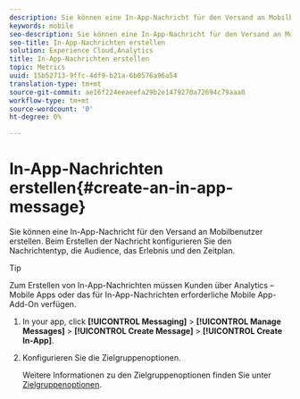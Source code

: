 ```yaml
---
description: Sie können eine In-App-Nachricht für den Versand an Mobilbenutzer erstellen. Beim Erstellen der Nachricht konfigurieren Sie den Nachrichtentyp, die Audience, das Erlebnis und den Zeitplan.
keywords: mobile
seo-description: Sie können eine In-App-Nachricht für den Versand an Mobilbenutzer erstellen. Beim Erstellen der Nachricht konfigurieren Sie den Nachrichtentyp, die Audience, das Erlebnis und den Zeitplan.
seo-title: In-App-Nachrichten erstellen
solution: Experience Cloud,Analytics
title: In-App-Nachrichten erstellen
topic: Metrics
uuid: 15b52713-9ffc-4df9-b21a-6b0576a96a54
translation-type: tm+mt
source-git-commit: ae16f224eeaeefa29b2e1479270a72694c79aaa0
workflow-type: tm+mt
source-wordcount: '0'
ht-degree: 0%

---
```



# In-App-Nachrichten erstellen{#create-an-in-app-message}

Sie können eine In-App-Nachricht für den Versand an Mobilbenutzer erstellen. Beim Erstellen der Nachricht konfigurieren Sie den Nachrichtentyp, die Audience, das Erlebnis und den Zeitplan.

>[!TIP]
>
>Zum Erstellen von In-App-Nachrichten müssen Kunden über Analytics – Mobile Apps oder das für In-App-Nachrichten erforderliche Mobile App-Add-On verfügen.

1. In your app, click **[!UICONTROL Messaging]** > **[!UICONTROL Manage Messages]** > **[!UICONTROL Create Message]** > **[!UICONTROL Create In-App]**.
1. Konfigurieren Sie die Zielgruppenoptionen.

   Weitere Informationen zu den Zielgruppenoptionen finden Sie unter [Zielgruppenoptionen](/help/using/in-app-messaging/t-in-app-message/c-audience-in-app-message.md).
